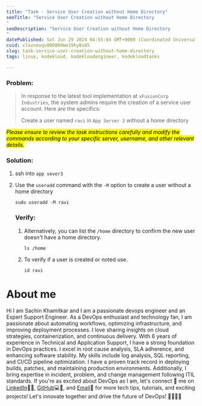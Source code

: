 ```yaml
---
title: "Task - Service User Creation without Home Directory"
seoTitle: "Service User Creation without Home Directory
"
seoDescription: "Service User Creation without Home Directory
"
datePublished: Sat Jun 29 2024 04:55:04 GMT+0000 (Coordinated Universal Time)
cuid: clxznevqv000009me19hy8s85
slug: task-service-user-creation-without-home-directory
tags: linux, kodekloud, kodekloudengineer, kodekloudtasks

---
```


### Problem:

> In response to the latest tool implementation at `xFusionCorp Industries`, the system admins require the creation of a service user account. Here are the specifics:
> 
> Create a user named `ravi` in `App Server 3` without a home directory

*<mark>Please ensure to review the task instructions carefully and modify the commands according to your specific server, username, and other relevant details.</mark>*

### Solution:

1. ssh into `app sever3`
    
2. Use the `useradd` command with the `-M` option to create a user without a home directory
    
    ```plaintext
    sudo useradd -M ravi
    ```
    
    ### Verify:
    
    1. Alternatively, you can list the `/home` directory to confirm the new user doesn't have a home directory.
        
        ```plaintext
        ls /home
        ```
        
    2. To verify if a user is created or noted use.
        
        ```plaintext
        id ravi
        ```
        

# About me

Hi I am Sachin Khamitkar and I am a passionate devops engineer and an Expert Support Engineer. As a DevOps enthusiast and technology fan, I am passionate about automating workflows, optimizing infrastructure, and improving deployment processes. I love sharing insights on cloud strategies, containerization, and continuous delivery. With 6 years of experience in Technical and Application Support, I have a strong foundation in DevOps practices. I excel in root cause analysis, SLA adherence, and enhancing software stability. My skills include log analysis, SQL reporting, and CI/CD pipeline optimization. I have a proven track record in deploying builds, patches, and maintaining production environments. Additionally, I bring expertise in incident, problem, and change management following ITIL standards. If you're as excited about DevOps as I am, let's connect 🌟 me on [LinkedIn](https://www.linkedin.com/in/sachin-khamitkar)🔗💼, [GitHub](https://github.com/sachin-2-github)💻🔗, and [Email](mailto:sachin.bmp@gmail.com)📧 for more tech tips, tutorials, and exciting projects! Let's innovate together and drive the future of DevOps! 🚀👩‍💻💡